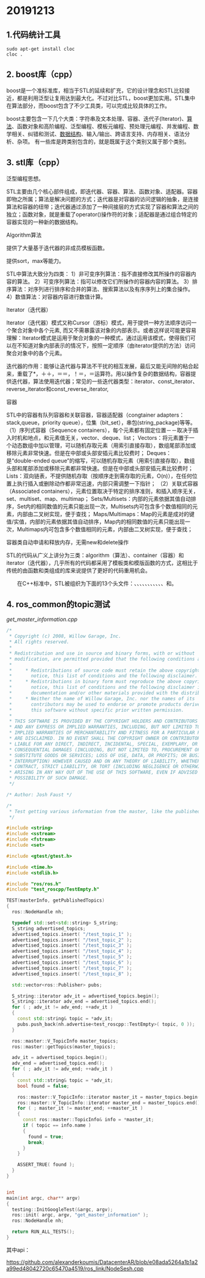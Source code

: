 # 20191213

## 1.代码统计工具

```shell
sudo apt-get install cloc
cloc .
```

## 2. boost库（cpp）

boost是一个准标准库，相当于STL的延续和扩充，它的设计理念和STL比较接近，都是利用泛型让复用达到最大化。不过对比STL，boost更加实用。STL集中在算法部分，而boost包含了不少工具类，可以完成比较具体的工作。

boost主要包含一下几个大类：字符串及文本处理、容器、迭代子(Iterator)、[算法](http://lib.csdn.net/base/31)、函数对象和高阶编程、泛型编程、模板元编程、预处理元编程、并发编程、数学相关、纠错和测试、[数据结构](http://lib.csdn.net/base/31)、输入/输出、跨语言支持、内存相关、语法分析、杂项。 有一些库是跨类别包含的，就是既属于这个类别又属于那个类别。

## 3. stl库（cpp）

泛型编程思想。

STL主要由几个核心部件组成，即迭代器、容器、算法、函数对象、适配器。容器即物之所属；算法是解决问题的方式；迭代器是对容器的访问逻辑的抽象，是连接算法和容器的纽带；迭代器通过添加了一种间接层的方式实现了容器和算法之间的独立；函数对象，就是重载了operator()操作符的对象；适配器是通过组合特定的容器实现的一种新的数据结构。

Algorithm算法

提供了大量基于迭代器的非成员模板函数。

提供sort，max等能力。

STL中算法大致分为四类：
1）非可变序列算法：指不直接修改其所操作的容器内容的算法。
2）可变序列算法：指可以修改它们所操作的容器内容的算法。
3）排序算法：对序列进行排序和合并的算法、搜索算法以及有序序列上的集合操作。
4）数值算法：对容器内容进行数值计算。

Iterator（迭代器）

Iterator（迭代器）模式又称Cursor（游标）模式，用于提供一种方法顺序访问一个聚合对象中各个元素, 而又不需暴露该对象的内部表示。或者这样说可能更容易理解：Iterator模式是运用于聚合对象的一种模式，通过运用该模式，使得我们可以在不知道对象内部表示的情况下，按照一定顺序（由iterator提供的方法）访问聚合对象中的各个元素。

迭代器的作用：能够让迭代器与算法不干扰的相互发展，最后又能无间隙的粘合起来，重载了*，＋＋，＝＝，！＝，＝运算符。用以操作复杂的数据结构，容器提供迭代器，算法使用迭代器；常见的一些迭代器类型：iterator、const_iterator、reverse_iterator和const_reverse_iterator,

容器

STL中的容器有队列容器和关联容器，容器适配器（congtainer adapters：stack,queue，priority queue），位集（bit_set），串包(string_package)等等。
（1）序列式容器（Sequence containers），每个元素都有固定位置－－取决于插入时机和地点，和元素值无关，vector、deque、list；
Vectors：将元素置于一个动态数组中加以管理，可以随机存取元素（用索引直接存取），数组尾部添加或移除元素非常快速。但是在中部或头部安插元素比较费时；
Deques：是“double-ended queue”的缩写，可以随机存取元素（用索引直接存取），数组头部和尾部添加或移除元素都非常快速。但是在中部或头部安插元素比较费时；
Lists：双向链表，不提供随机存取（按顺序走到需存取的元素，O(n)），在任何位置上执行插入或删除动作都非常迅速，内部只需调整一下指针；
（2）关联式容器（Associated containers），元素位置取决于特定的排序准则，和插入顺序无关，set、multiset、map、multimap；
Sets/Multisets：内部的元素依据其值自动排序，Set内的相同数值的元素只能出现一次，Multisets内可包含多个数值相同的元素，内部由二叉树实现，便于查找；
Maps/Multimaps：Map的元素是成对的键值/实值，内部的元素依据其值自动排序，Map内的相同数值的元素只能出现一次，Multimaps内可包含多个数值相同的元素，内部由二叉树实现，便于查找；

容器类自动申请和释放内存，无需new和delete操作



STL的代码从广义上讲分为三类：algorithm（算法）、container（容器）和iterator（迭代器），几乎所有的代码都采用了模板类和模版函数的方式，这相比于传统的由函数和类组成的库来说提供了更好的代码重用机会。

　　在C++标准中，STL被组织为下面的13个头文件：<algorithm>、<deque>、<functional>、<iterator>、<vector>、<list>、<map>、<memory>、<numeric>、<queue>、<set>、<stack>和<utility>。

## 4. ros_common的topic测试

*get_master_information.cpp*

```cpp
/*
 * Copyright (c) 2008, Willow Garage, Inc.
 * All rights reserved.
 *
 * Redistribution and use in source and binary forms, with or without
 * modification, are permitted provided that the following conditions are met:
 *
 *     * Redistributions of source code must retain the above copyright
 *       notice, this list of conditions and the following disclaimer.
 *     * Redistributions in binary form must reproduce the above copyright
 *       notice, this list of conditions and the following disclaimer in the
 *       documentation and/or other materials provided with the distribution.
 *     * Neither the name of Willow Garage, Inc. nor the names of its
 *       contributors may be used to endorse or promote products derived from
 *       this software without specific prior written permission.
 *
 * THIS SOFTWARE IS PROVIDED BY THE COPYRIGHT HOLDERS AND CONTRIBUTORS "AS IS"
 * AND ANY EXPRESS OR IMPLIED WARRANTIES, INCLUDING, BUT NOT LIMITED TO, THE
 * IMPLIED WARRANTIES OF MERCHANTABILITY AND FITNESS FOR A PARTICULAR PURPOSE
 * ARE DISCLAIMED. IN NO EVENT SHALL THE COPYRIGHT OWNER OR CONTRIBUTORS BE
 * LIABLE FOR ANY DIRECT, INDIRECT, INCIDENTAL, SPECIAL, EXEMPLARY, OR
 * CONSEQUENTIAL DAMAGES (INCLUDING, BUT NOT LIMITED TO, PROCUREMENT OF
 * SUBSTITUTE GOODS OR SERVICES; LOSS OF USE, DATA, OR PROFITS; OR BUSINESS
 * INTERRUPTION) HOWEVER CAUSED AND ON ANY THEORY OF LIABILITY, WHETHER IN
 * CONTRACT, STRICT LIABILITY, OR TORT (INCLUDING NEGLIGENCE OR OTHERWISE)
 * ARISING IN ANY WAY OUT OF THE USE OF THIS SOFTWARE, EVEN IF ADVISED OF THE
 * POSSIBILITY OF SUCH DAMAGE.
 */

/* Author: Josh Faust */

/*
 * Test getting various information from the master, like the published topics
 */

#include <string>
#include <sstream>
#include <fstream>
#include <set>

#include <gtest/gtest.h>

#include <time.h>
#include <stdlib.h>

#include "ros/ros.h"
#include "test_roscpp/TestEmpty.h"

TEST(masterInfo, getPublishedTopics)
{
  ros::NodeHandle nh;

  typedef std::set<std::string> S_string;
  S_string advertised_topics;
  advertised_topics.insert( "/test_topic_1" );
  advertised_topics.insert( "/test_topic_2" );
  advertised_topics.insert( "/test_topic_3" );
  advertised_topics.insert( "/test_topic_4" );
  advertised_topics.insert( "/test_topic_5" );
  advertised_topics.insert( "/test_topic_6" );
  advertised_topics.insert( "/test_topic_7" );
  advertised_topics.insert( "/test_topic_8" );

  std::vector<ros::Publisher> pubs;

  S_string::iterator adv_it = advertised_topics.begin();
  S_string::iterator adv_end = advertised_topics.end();
  for ( ; adv_it != adv_end; ++adv_it )
  {
    const std::string& topic = *adv_it;
    pubs.push_back(nh.advertise<test_roscpp::TestEmpty>( topic, 0 ));
  }

  ros::master::V_TopicInfo master_topics;
  ros::master::getTopics(master_topics);

  adv_it = advertised_topics.begin();
  adv_end = advertised_topics.end();
  for ( ; adv_it != adv_end; ++adv_it )
  {
    const std::string& topic = *adv_it;
    bool found = false;

    ros::master::V_TopicInfo::iterator master_it = master_topics.begin();
    ros::master::V_TopicInfo::iterator master_end = master_topics.end();
    for ( ; master_it != master_end; ++master_it )
    {
      const ros::master::TopicInfo& info = *master_it;
      if ( topic == info.name )
      {
        found = true;
        break;
      }
    }

    ASSERT_TRUE( found );
  }
}


int
main(int argc, char** argv)
{
  testing::InitGoogleTest(&argc, argv);
  ros::init( argc, argv, "get_master_information" );
  ros::NodeHandle nh;

  return RUN_ALL_TESTS();
}
```

其中api：

https://github.com/alexanderkoumis/DatacenterAR/blob/e08ada5264a1b1a2a99ed48042720c65470a4519/ros_link/NodeSesh.cpp

